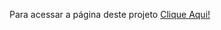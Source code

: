 Para acessar a página deste projeto [Clique Aqui!](https://lalunainsky.github.io/projeto-relogio-analogico/)

